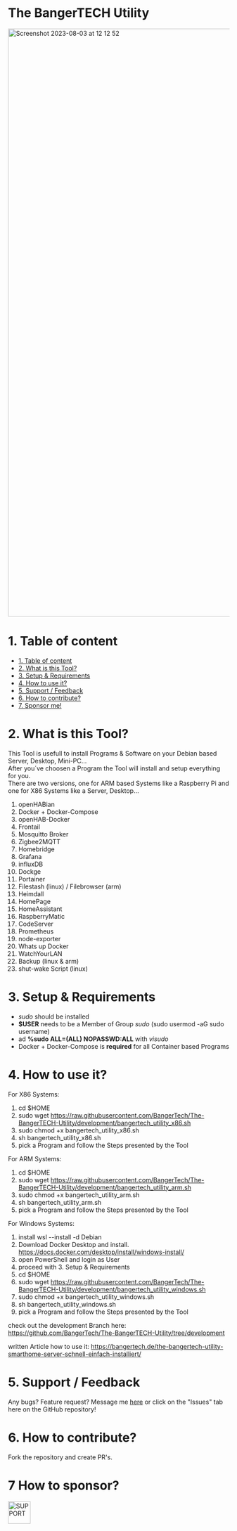 # The BangerTECH Utility

<img width="1338" alt="Screenshot 2023-08-03 at 12 12 52" src="https://github.com/BangerTech/The-BangerTECH-Utility/assets/73241309/a4d8ccc9-6e75-458b-9d06-37c95b1353c8">


# 1. Table of content
- [1. Table of content](#1-table-of-content)
- [2. What is this Tool?](#2-what-is-this-plugin)
- [3. Setup & Requirements](#3-setup)
- [4. How to use it?](#5-how-to-use-it)
- [5. Support / Feedback](#4-support--feedback)
- [6. How to contribute?](#6-how-to-contribute)
- [7. Sponsor me!](#7-how-to-sponsor)

# 2. What is this Tool?
This Tool is usefull to install Programs & Software on your Debian based Server, Desktop, Mini-PC...  
After you´ve choosen a Program the Tool will install and setup everything for you.   
There are two versions, one for ARM based Systems like a Raspberry Pi and one for X86 Systems like a Server, Desktop...  

1. openHABian
2. Docker + Docker-Compose
3. openHAB-Docker
4. Frontail
5. Mosquitto Broker
6. Zigbee2MQTT
7. Homebridge
8. Grafana
9. influxDB
10. Dockge
11. Portainer
12. Filestash (linux) / Filebrowser (arm)
13. Heimdall
14. HomePage
15. HomeAssistant
16. RaspberryMatic
17. CodeServer
18. Prometheus
19. node-exporter
20. Whats up Docker
21. WatchYourLAN
22. Backup (linux & arm)
23. shut-wake Script (linux)


# 3. Setup & Requirements
- _sudo_ should be installed
- **$USER** needs to be a Member of Group _sudo_ (sudo usermod -aG sudo username)
- ad **%sudo  ALL=(ALL) NOPASSWD:ALL** with _visudo_
- Docker + Docker-Compose is **required** for all Container based Programs

# 4. How to use it?

For X86 Systems:
1. cd $HOME
2. sudo wget https://raw.githubusercontent.com/BangerTech/The-BangerTECH-Utility/development/bangertech_utility_x86.sh
3. sudo chmod +x bangertech_utility_x86.sh
4. sh bangertech_utility_x86.sh
5. pick a Program and follow the Steps presented by the Tool

For ARM Systems:
1. cd $HOME
2. sudo wget https://raw.githubusercontent.com/BangerTech/The-BangerTECH-Utility/development/bangertech_utility_arm.sh
3. sudo chmod +x bangertech_utility_arm.sh
4. sh bangertech_utility_arm.sh
5. pick a Program and follow the Steps presented by the Tool

For Windows Systems:
1. install wsl --install -d Debian
2. Download Docker Desktop and install. https://docs.docker.com/desktop/install/windows-install/
3. open PowerShell and login as User
4. proceed with 3. Setup & Requirements
5. cd $HOME
6. sudo wget https://raw.githubusercontent.com/BangerTech/The-BangerTECH-Utility/development/bangertech_utility_windows.sh
7. sudo chmod +x bangertech_utility_windows.sh
8. sh bangertech_utility_windows.sh
9. pick a Program and follow the Steps presented by the Tool

check out the development Branch here: https://github.com/BangerTech/The-BangerTECH-Utility/tree/development

written Article how to use it: https://bangertech.de/the-bangertech-utility-smarthome-server-schnell-einfach-installiert/

# 5. Support / Feedback
Any bugs? Feature request? Message me [here](https://github.com/bangertech) or click on the "Issues" tab here on the GitHub repository!

# 6. How to contribute?

Fork the repository and create PR's.

# 7 How to sponsor?


<a href="https://www.paypal.com/cgi-bin/webscr?cmd=_s-xclick&hosted_button_id=FD26FHKRWS3US" target="_blank"><img src="https://pics.paypal.com/00/s/N2EwMzk4NzUtOTQ4Yy00Yjc4LWIwYmUtMTA3MWExNWIzYzMz/file.PNG" alt="SUPPORT" height="51"></a>
